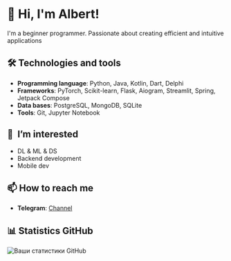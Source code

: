 # 👋 Hi, I'm Albert! 

I'm a beginner programmer. Passionate about creating efficient and intuitive applications

## 🛠️ Technologies and tools
- **Programming language**: Python, Java, Kotlin, Dart, Delphi
- **Frameworks**: PyTorch, Scikit-learn, Flask, Aiogram, Streamlit, Spring, Jetpack Compose
- **Data bases**: PostgreSQL, MongoDB, SQLite
- **Tools**: Git, Jupyter Notebook

## 🌱  I’m interested 
- DL & ML & DS
- Backend development 
- Mobile dev

## 📫 How to reach me
- **Telegram**: [Channel](https://t.me/itbert) 

## 📊 Statistics GitHub 
![Ваши статистики GitHub](https://github-readme-stats.vercel.app/api?username=itbert&show_icons=true&theme=radical) 
